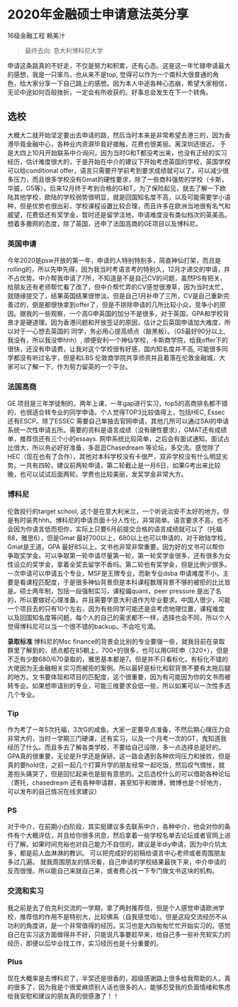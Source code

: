 # 2020年金融硕士申请意法英分享

16级金融工程 赖美汁

> 最终去向: 意大利博科尼大学

申请这条路真的不好走，不仅是努力和积累，还有心态。这是这一年忙碌申请最大的感想，我是一只笨鸟，也从来不是top, 觉得可以作为一个南科大很普通的角色，给大家分享一下自己路上的感想。因为本人中途各种心态崩，希望大家相信，无论中途如何百般挫折，一定会有所收获的。好事总会发生在下一个转角。

 

## 选校

大概大二就开始坚定要出去申请的路，然后当时本来是非常希望去港三的，因为香港毕竟金融中心，各种业内资源毕竟好接触，花费也很美丽。离深圳还很近。 于是大四上10月开始联系中介询问，因为当时G和T都没考出来，也没有正经的实习经历，估计难度很大的，于是开始在中介的建议下开始考虑英国的学校，英国学校可以给conditional offer，语言只需要开学前考到要求成绩就可以了，可以减少很多压力，而且很多学校没有Gmat的硬性要求，除了一些商科强势的学校（卡斯，华威，G5等）。后来12月终于考到合格的G和T，为了保险起见，就去了解一下欧陆其他学校，欧陆的学校弱势很明显，就是回国知名度不高，以及可能需要学小语种，但是优势也很出彩，学校课程设置比较合理，而且许多在欧洲当地很有名气和威望，花费低还有奖学金，暂时还是留学洼地，申请难度没有类似档次的英美高。想着多撒网的态度，除了英国，还申了法国高商的GE项目以及博科尼。

 

### 英国申请

今年2020是psw开放的第一年，申请的人特别特别多，简直神仙打架，而且是rolling的，所以先申先得，因为我当时考语言考的特别久，12月才递交的申请，并不占优势。中介帮我申请了7所，不知道是不是自己CV的问题，虽然PS有把关，给朋友还有老师帮忙看了改了，但中介帮忙弄的CV感觉很潦草，因为当时太忙，就随缘提交了，结果英国结果很惨淡。但是自己1月补申了三所，CV是自己重新完善过的，倒是都很快拿到offer了，但是不排除申请的几所比较小众，竞争小的原因。据我的一些观察，一个高G申英国的加分不是很多，对于英国，GPA和学校背景才是硬道理。因为香港问题和开放签证的原因，估计之后英国申请加大难度，所以对于一心想去英国的 同学，务必用心提高绩点（敲黑板）。（G5最好90分以上, 我没有，所以我没申hhh）, 顺便安利一个神仙学校，卡斯商学院，给我offer下的很快，还没有申请费，让我对这个学校很有好感，国内知名度并不高, 可能很多同学都没有听过名字，但是和LBS 伦敦商学院共享师资并且着落在伦敦金融城，大家可以了解一下，作为努力留英的一个平台。

 

### 法国高商

GE 项目是三年学徒制的，两年上课，一年gap进行实习，top5的高商排名都不错的，也很适合转专业的同学申请。个人觉得TOP3比较值得上，包括HEC, Essec 还有ESCP。除了ESSEC 需要自己单独去官网申请，其他几所可以通过SAI的申请系统一次性申请五所。需要的资料是语言成绩（没有硬性要求），GMAT还有成绩单，推荐信还有三个小的essays. 网申系统比较简单，之后会有面试通知。面试占比很大，所以务必好好准备，多逛逛Chasedream 等论坛，多交流。感觉除了HEC（现在也有了合作），其他对本科学校没有卡很严，双非学校没有什么明显劣势。一共有四轮，建议前两轮申请，第二轮截止是一月6日，如果G考出来比较晚，也可以试试后面两轮。学费也比较美丽，发奖学金非常大方。

 

### 博科尼

伦敦投行的target school, 这个是在意大利米兰，一个听说治安不太好的地方。但是有时装秀hhh。博科尼的申请页面十分人性化，非常简单。语言要求不高，也不会因为你语言低而拒你，实际上只要6月前提交合格的语言成绩就可以了（托福88，雅思6），但是Gmat 最好700以上，680以上也可以申请的，对于欧陆学校，Gmat是王道。GPA 最好85以上，文书也非常非常重要。因为好的文书可以帮你争取奖学金。可以争取第一轮申请尽量第一轮，第一轮奖学金很多，还有很多为女性设立的奖学金，拿着全奖去留学不香吗。第二轮也有奖学金，但是比例少很多。一次申请可以申请五个专业，MSF是王牌专业，而新专业dsba 申请难度不小，主要是看课程匹配度，于是很多神仙背景但是本科课程数理背景不够的被拒的比比皆是。硕士两年制，包括一段强制实习，课程偏quant，peer pressure 是出了名的，所以要做好心理准备。并且需要学意大利语作为毕业要求。中国人很少，可能一个项目去的只有10个左右，因为有些同学可能还是会考虑地理位置，课程难度以及回国知名度等问题，每个人的自己的需求都不一样，选择也会不同，所以个人觉得博科尼可以当一个很不错的backup。不会吃亏滴。

**录取标准**
博科尼的Msc finance的背景会比别的专业要强一些，就我目前在录取群里了解到的，绩点都在85朝上，700+的很多，也可以用GRE申（320+），但是不乏有少数680/670录取的，雅思基本都是7。但是并不只看标化，有标化不错的大佬因为无金融相关实习而被拒的案例。所以最好是标化和软背景不要有太拖后腿的地方。文书要体现和项目的匹配度，这个很重要，因为有可能因为你的文书而被转专业。如果想申请别的专业，可能三维要求会低一些，所以如果可以一次性多选几个专业。

### Tip

作为考了一年5次托福，3次G的咸鱼，大家一定要早点准备，不然后期心理压力会非常大的，当时一学期三门硬课，还有实习，以及一个月考一次的GT，鬼知道我经历了什么。而且多去了解各类学校，不要给自己设限，多一点选择总是好的。GPA真的很重要，无论是升学还是保研。这一路会遇到各种坎坷压力和挫败，但是真的要hold住，之前一起几个打算升学的朋友经常一起吃饭，然后叹气惆怅，就差抱头痛哭了，但是回忆起来也是挺有意思的。之后选校什么的可以借助各种论坛（寄托，chasedream 还有各种申请群，甚至知乎和微博，微博也是个好地方，可以发布的自己情况在线求建议） 

 

 

### PS

对于中介，在前期小白阶段，其实挺建议多去联系中介，各种中介，他会对你的条件有个大概评估，并且给你很多讯息，然后拿着一些学校名单去论坛或者官网上进行了解。如果时间充裕也对自己能力不自信的，建议是半diy申请，因为中介坑太多，都是前人血淋淋的教训。 可以把完成好的初稿给语言中心老师或者周围朋友多过几遍。 就我周围朋友的情况看，自己申请的学校结果最快下来，中介申请的反而很慢。所以能自己来就自己来，或者费心找一下专门做文书这块的机构。

 

### 交流和实习

我之前是去了伯克利交流的一学期，拿了两封推荐信，但是个人感觉申请欧洲学校，推荐信的作用不是特别大，比较佛系（自我感觉哈）。但是这段交流经历不从功利的角度讲，是一个非常值得的经历。实习也是大四匆匆忙忙开始实习的。感觉自己在实习这方面做得并不好，只能说凡事要趁早来，给自己多一些补充软实力的经历，即便以后毕业找工作，实习经历也是十分重要的。

 

### Plus

现在大概率是去博科尼了，半奖还是很香的，超级感谢路上很多给我帮助的人，真的很多了，因为我是个很爱麻烦别人话也很多的人，能够忍受我的负面情绪和焦虑给我安慰和建议的朋友真的很感激了！！
